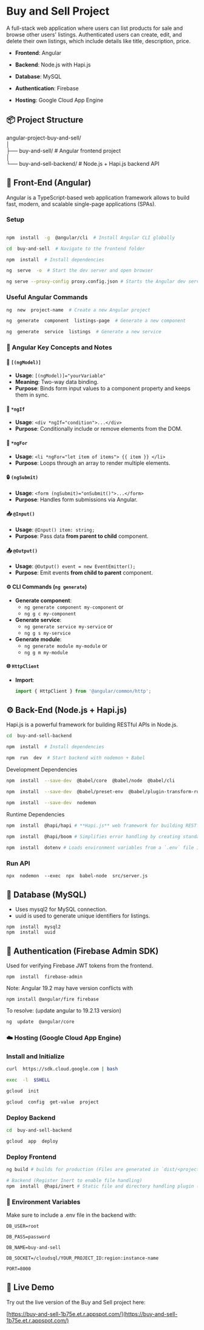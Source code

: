 
# Buy and Sell Project

  

A full-stack web application where users can list products for sale and browse other users' listings. Authenticated users can create, edit, and delete their own listings, which include details like title, description, price.

-  **Frontend**: Angular

-  **Backend**: Node.js with Hapi.js

-  **Database**: MySQL

-  **Authentication**: Firebase

-  **Hosting**: Google Cloud App Engine


## 📦 Project Structure

angular-project-buy-and-sell/  
│  
├── buy-and-sell/ # Angular frontend project  
│  
└── buy-and-sell-backend/ # Node.js + Hapi.js backend API  

## 🔧 Front-End (Angular)

  

Angular is a TypeScript-based web application framework allows to build fast, modern, and scalable single-page applications (SPAs).

  

### Setup

  

```bash

npm  install  -g  @angular/cli  # Install Angular CLI globally

cd  buy-and-sell  # Navigate to the frontend folder

npm  install  # Install dependencies

ng  serve  -o  # Start the dev server and open browser

ng serve --proxy-config proxy.config.json # Starts the Angular dev server with a proxy.
```
### Useful  Angular  Commands
```bash
ng  new  project-name  # Create a new Angular project

ng  generate  component  listings-page  # Generate a new component

ng  generate  service  listings  # Generate a new service
```


### 🧠 Angular Key Concepts and Notes

#### 🔁 `[(ngModel)]`
- **Usage**: `[(ngModel)]="yourVariable"`
- **Meaning**: Two-way data binding.
- **Purpose**: Binds form input values to a component property and keeps them in sync.

#### 🧩 `*ngIf`
- **Usage**: `<div *ngIf="condition">...</div>`
- **Purpose**: Conditionally include or remove elements from the DOM.

#### 🔁 `*ngFor`
- **Usage**: `<li *ngFor="let item of items"> {{ item }} </li>`
- **Purpose**: Loops through an array to render multiple elements.

#### 🔒 `(ngSubmit)`
- **Usage**: `<form (ngSubmit)="onSubmit()">...</form>`
- **Purpose**: Handles form submissions via Angular.

#### 📥 `@Input()`
- **Usage**: `@Input() item: string;`
- **Purpose**: Pass data **from parent to child** component.

#### 📤 `@Output()`
- **Usage**: `@Output() event = new EventEmitter();`
- **Purpose**: Emit events **from child to parent** component.

#### ⚙️ CLI Commands (`ng generate`)
- **Generate component**: 
	- `ng generate component my-component` or 
	- `ng g c my-component`
- **Generate service**: 
	- `ng generate service my-service` or 
	- `ng g s my-service`
- **Generate module**: 
	- `ng generate module my-module` or 
	- `ng g m my-module`

#### 🌐 `HttpClient`
- **Import**: 
  ```ts
  import { HttpClient } from '@angular/common/http';
  ```
## ⚙️  Back-End (Node.js +  Hapi.js)

Hapi.js  is  a  powerful  framework  for  building  RESTful  APIs  in  Node.js.

```bash
cd  buy-and-sell-backend

npm  install  # Install dependencies

npm  run  dev  # Start backend with nodemon + Babel
```
Development  Dependencies

```bash
npm  install  --save-dev  @babel/core  @babel/node  @babel/cli

npm  install  --save-dev  @babel/preset-env  @babel/plugin-transform-runtime

npm  install  --save-dev  nodemon
```
Runtime  Dependencies
```bash
npm  install  @hapi/hapi # **Hapi.js** web framework for building RESTful APIs.
   
npm  install  @hapi/boom # Simplifies error handling by creating standardized HTTP error responses.

npm  install  dotenv # Loads environment variables from a `.env` file into `process.env` for secure configuration management.
```
### Run  API
```
npx  nodemon  --exec  npx  babel-node  src/server.js
```
## 💾  Database (MySQL)

- Uses  mysql2  for  MySQL  connection.
- uuid  is  used  to  generate  unique  identifiers  for  listings.

```
npm  install  mysql2  
npm  install  uuid
```


## 🔐  Authentication (Firebase Admin  SDK)

Used  for  verifying  Firebase  JWT  tokens  from  the  frontend.

```
npm  install  firebase-admin
```
Note:  Angular  19.2  may  have  version  conflicts  with  
```
npm install @angular/fire firebase
```
To  resolve: (update angular to 19.2.13 version)
```bash
ng  update  @angular/core 
```
### ☁️  Hosting (Google Cloud  App  Engine)

### Install  and  Initialize
```bash
curl  https://sdk.cloud.google.com | bash

exec  -l  $SHELL

gcloud  init

gcloud  config  get-value  project
```
### Deploy  Backend
```bash
cd  buy-and-sell-backend

gcloud  app  deploy
```
### Deploy  Frontend
```bash
ng build # builds for production (Files are generated in `dist/<project-name>/`)

# Backend (Register Inert to enable file handling)
npm  install  @hapi/inert # Static file and directory handling plugin (e.g., serving images or frontend assets).
```

### 📁  Environment  Variables

Make  sure  to  include  a  .env  file  in  the  backend  with:

```
DB_USER=root

DB_PASS=password

DB_NAME=buy-and-sell

DB_SOCKET=/cloudsql/YOUR_PROJECT_ID:region:instance-name

PORT=8000
```
## 🚀 Live Demo

Try out the live version of the Buy and Sell project here:

[https://buy-and-sell-1b75e.et.r.appspot.com/](https://buy-and-sell-1b75e.et.r.appspot.com/)
